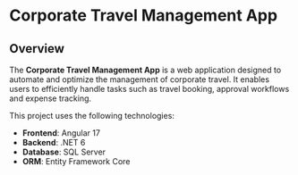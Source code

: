 # Corporate Travel Management App

## Overview

The **Corporate Travel Management App** is a web application designed to automate and optimize the management of corporate travel. It enables users to efficiently handle tasks such as travel booking, approval workflows and expense tracking.

This project uses the following technologies:
- **Frontend**: Angular 17
- **Backend**: .NET 6
- **Database**: SQL Server
- **ORM**: Entity Framework Core

